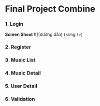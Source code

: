 # Final Project Combine
### 1. Login 
**Screen Shoot**
![](đường dẫn) (&lt;img /&gt;)
### 2. Register
### 3. Music List
### 4. Music Detail
### 5. User Detail
### 6. Validation
